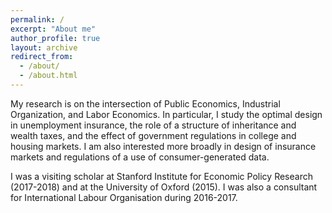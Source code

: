 ```yaml
---
permalink: /
excerpt: "About me"
author_profile: true
layout: archive
redirect_from:
  - /about/
  - /about.html
---
```


My research is on the intersection of Public Economics, Industrial Organization, and Labor Economics. In particular, I study the optimal design in unemployment insurance, the role of a structure of inheritance and wealth taxes, and the effect of government regulations in college and housing markets. I am also interested more broadly in design of insurance markets and regulations of a use of consumer-generated data.

I was a visiting scholar at Stanford Institute for Economic Policy Research (2017-2018) and at the University of Oxford (2015). I was also a consultant for International Labour Organisation during 2016-2017.
